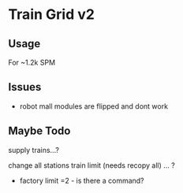 # Train Grid v2

## Usage

For ~1.2k SPM


## Issues

- robot mall modules are flipped and dont work

## Maybe Todo

supply trains...?

change all stations train limit (needs recopy all) ... ?
- factory limit =2 - is there a command?

